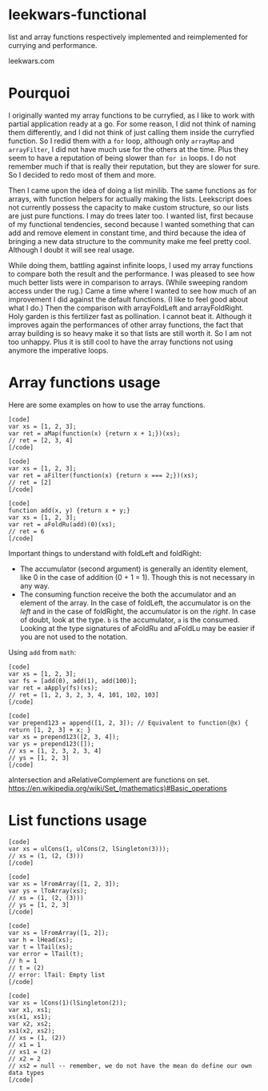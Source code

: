 # leekwars-functional
list and array functions respectively implemented and reimplemented for currying and performance.

leekwars.com

# Pourquoi

I originally wanted my array functions to be curryfied, as I like to work with partial application ready at a go. For some reason, I did not think of naming them differently, and I did not think of just calling them inside the curryfied function. So I redid them with a `for` loop, although only `arrayMap` and `arrayFilter`, I did not have much use for the others at the time. Plus they seem to have a reputation of being slower than `for in` loops. I do not remember much if that is really their reputation, but they are slower for sure. So I decided to redo most of them and more.

Then I came upon the idea of doing a list minilib. The same functions as for arrays, with function helpers for actually making the lists. Leekscript does not currently possess the capacity to make custom structure, so our lists are just pure functions. I may do trees later too.
I wanted list, first because of my functional tendencies, second because I wanted something that can add and remove element in constant time, and third because the idea of bringing a new data structure to the community make me feel pretty cool. Although I doubt it will see real usage.

While doing them, battling against infinite loops, I used my array functions to compare both the result and the performance. I was pleased to see how much better lists were in comparison to arrays. (While sweeping random access under the rug.) Came a time where I wanted to see how much of an improvement I did against the default functions. (I like to feel good about what I do.)
Then the comparison with arrayFoldLeft and arrayFoldRight. Holy garden is this fertilizer fast as pollination. I cannot beat it.
Although it improves again the performances of other array functions, the fact that array building is so heavy make it so that lists are still worth it. So I am not too unhappy. Plus it is still cool to have the array functions not using anymore the imperative loops.

# Array functions usage

Here are some examples on how to use the array functions.
```
[code]
var xs = [1, 2, 3];
var ret = aMap(function(x) {return x + 1;})(xs);
// ret = [2, 3, 4]
[/code]
```

```
[code]
var xs = [1, 2, 3];
var ret = aFilter(function(x) {return x === 2;})(xs);
// ret = [2]
[/code]
```

```
[code]
function add(x, y) {return x + y;}
var xs = [1, 2, 3];
var ret = aFoldRu(add)(0)(xs);
// ret = 6
[/code]
```

Important things to understand with foldLeft and foldRight:
* The accumulator (second argument) is generally an identity element, like 0 in the case of addition (0 + 1 = 1). Though this is not necessary in any way.
* The consuming function receive the both the accumulator and an element of the array. In the case of foldLeft, the accumulator is on the *left* and in the case of foldRight, the accumulator is on the *right*. In case of doubt, look at the type. `b` is the accumulator, `a` is the consumed. Looking at the type signatures of aFoldRu and aFoldLu may be easier if you are not used to the notation.

Using `add` from `math`:
```
[code]
var xs = [1, 2, 3];
var fs = [add(0), add(1), add(100)];
var ret = aApply(fs)(xs);
// ret = [1, 2, 3, 2, 3, 4, 101, 102, 103]
[/code]
```

```
[code]
var prepend123 = append([1, 2, 3]); // Equivalent to function(@x) { return [1, 2, 3] + x; }
var xs = prepend123([2, 3, 4]);
var ys = prepend123([]);
// xs = [1, 2, 3, 2, 3, 4]
// ys = [1, 2, 3]
[/code]
```

aIntersection and aRelativeComplement are functions on set. <https://en.wikipedia.org/wiki/Set_(mathematics)#Basic_operations>

# List functions usage


```
[code]
var xs = ulCons(1, ulCons(2, lSingleton(3)));
// xs = (1, (2, (3)))
[/code]
```

```
[code]
var xs = lFromArray([1, 2, 3]);
var ys = lToArray(xs);
// xs = (1, (2, (3)))
// ys = [1, 2, 3]
[/code]
```

```
[code]
var xs = lFromArray([1, 2]);
var h = lHead(xs);
var t = lTail(xs);
var error = lTail(t);
// h = 1
// t = (2)
// error: lTail: Empty list
[/code]
```

```
[code]
var xs = lCons(1)(lSingleton(2));
var x1, xs1;
xs(x1, xs1);
var x2, xs2;
xs1(x2, xs2);
// xs = (1, (2))
// x1 = 1
// xs1 = (2)
// x2 = 2
// xs2 = null -- remember, we do not have the mean do define our own data types
[/code]
```

